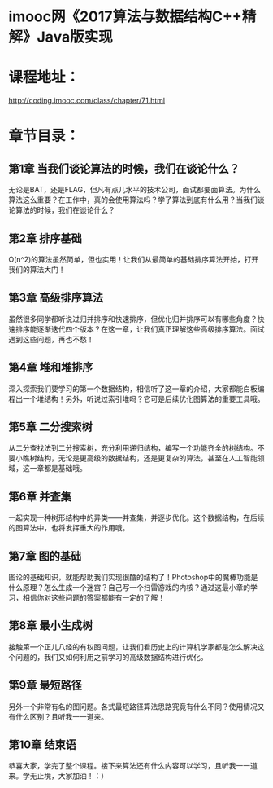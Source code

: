 # imooc网《2017算法与数据结构C++精解》Java版实现

# 课程地址：
http://coding.imooc.com/class/chapter/71.html


# 章节目录：
## 第1章 当我们谈论算法的时候，我们在谈论什么？
无论是BAT，还是FLAG，但凡有点儿水平的技术公司，面试都要面算法。为什么算法这么重要？在工作中，真的会使用算法吗？学了算法到底有什么用？当我们谈论算法的时候，我们在谈论什么？
## 第2章 排序基础
O(n^2)的算法虽然简单，但也实用！让我们从最简单的基础排序算法开始，打开我们的算法大门！
## 第3章 高级排序算法
虽然很多同学都听说过归并排序和快速排序，但优化归并排序可以有哪些角度？快速排序能逐渐迭代四个版本？在这一章，让我们真正理解这些高级排序算法。面试遇到这些问题，再也不愁！
## 第4章 堆和堆排序
深入探索我们要学习的第一个数据结构，相信听了这一章的介绍，大家都能白板编程出一个堆结构！另外，听说过索引堆吗？它可是后续优化图算法的重要工具哦。
## 第5章 二分搜索树
从二分查找法到二分搜索树，充分利用递归结构，编写一个功能齐全的树结构。不要小瞧树结构，无论是更高级的数据结构，还是更复杂的算法，甚至在人工智能领域，这一章都是基础哦。
## 第6章 并查集
一起实现一种树形结构中的异类——并查集，并逐步优化。这个数据结构，在后续的图算法中，也将发挥重大的作用哦。
## 第7章 图的基础
图论的基础知识，就能帮助我们实现很酷的结构了！Photoshop中的魔棒功能是什么原理？怎么生成一个迷宫？自己写一个扫雷游戏的内核？通过这最小章的学习，相信你对这些问题的答案都能有一定的了解！
## 第8章 最小生成树
接触第一个正儿八经的有权图问题，让我们看历史上的计算机学家都是怎么解决这个问题的，我们又如何利用之前学习的高级数据结构进行优化。
## 第9章 最短路径
另外一个非常有名的图问题。各式最短路径算法思路究竟有什么不同？使用情况又有什么区别？且听我一一道来。
## 第10章 结束语
恭喜大家，学完了整个课程。接下来算法还有什么内容可以学习，且听我一一道来。学无止境，大家加油！：）
